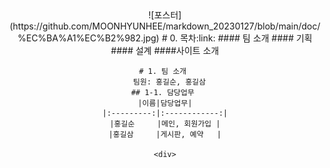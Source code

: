 <div align=center>
![포스터](https://github.com/MOONHYUNHEE/markdown_20230127/blob/main/doc/%EC%BA%A1%EC%B2%982.jpg)
    # 0. 목차:link:
    #### 팀 소개 
    #### 기획
    #### 설계 
    ####사이트 소개 
    
    # 1. 팀 소개 
        팀원: 홍길순, 홍길삼  
    ## 1-1. 담당업무 
    |이름|담당업무|
    |:---------:|:------------:|
    |홍길순     |메인, 회원가입 |
    |홍길삼     |게시판, 예약   |
    
    <div>
